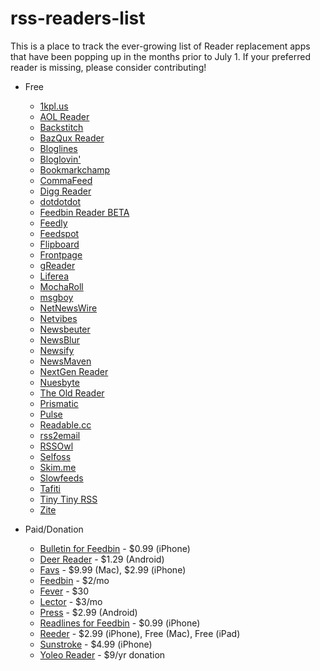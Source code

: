 # rss-readers-list

This is a place to track the ever-growing list of Reader replacement apps that have been popping up in the months prior to July 1. If your preferred reader is missing, please consider contributing!

+ Free
    + [1kpl.us](https://1kpl.us)
    + [AOL Reader](http://reader.aol.com)
    + [Backstitch](http://backstit.ch)
    + [BazQux Reader](https://bazqux.com)
    + [Bloglines](http://www.bloglines.com)
    + [Bloglovin'](http://www.bloglovin.com)
    + [Bookmarkchamp](http://bookmarkchamp.com)
    + [CommaFeed](https://www.commafeed.com)
    + [Digg Reader](http://digg.com/reader)
    + [dotdotdot](https://www.dotdotdot.me)
    + [Feedbin Reader BETA](https://play.google.com/store/apps/details?id=com.neogb.feedbinreader)
    + [Feedly](http://cloud.feedly.com)
    + [Feedspot](http://www.feedspot.com)
    + [Flipboard](http://flipboard.com)
    + [Frontpage](http://www.frontpageapp.com)
    + [gReader](http://www.greader.co)
    + [Liferea](http://lzone.de/liferea)
    + [MochaRoll](http://mocharoll.com)
    + [msgboy](http://www.msgboy.com)
    + [NetNewsWire](http://netnewswireapp.com)
    + [Netvibes](http://www.netvibes.com)
    + [Newsbeuter](http://www.newsbeuter.org)
    + [NewsBlur](https://www.newsblur.com)
    + [Newsify](http://newsify.co)
    + [NewsMaven](http://beta.newsmaven.co)
    + [NextGen Reader](http://nextmatters.com)
    + [Nuesbyte](http://nuesbyte.com)
    + [The Old Reader](http://theoldreader.com)
    + [Prismatic](http://getprismatic.com)
    + [Pulse](https://www.pulse.me)
    + [Readable.cc](http://readable.cc)
    + [rss2email](http://www.allthingsrss.com/rss2email)
    + [RSSOwl](http://www.rssowl.org)
    + [Selfoss](http://selfoss.aditu.de)
    + [Skim.me](http://skim.me)
    + [Slowfeeds](http://zoziapps.ch/slowfeeds)
    + [Tafiti](http://www.tafitiapp.com/mx)
    + [Tiny Tiny RSS](http://tt-rss.org/redmine/projects/tt-rss/wiki)
    + [Zite](http://www.zite.com)

+ Paid/Donation
    + [Bulletin for Feedbin](https://itunes.apple.com/us/app/bulletin-for-feedbin/id328547010) - $0.99 (iPhone)
    + [Deer Reader](https://play.google.com/store/apps/details?id=com.reindeercrafts.deerreader) - $1.29 (Android)
    + [Favs](http://www.favsapp.com) - $9.99 (Mac), $2.99 (iPhone)
    + [Feedbin](https://feedbin.me) - $2/mo
    + [Fever](http://www.feedafever.com) - $30
    + [Lector](http://bealector.com) - $3/mo
    + [Press](http://twentyfivesquares.com/press) - $2.99 (Android)
    + [Readlines for Feedbin](https://itunes.apple.com/us/app/readlines-for-feedbin/id416953125) - $0.99 (iPhone)
    + [Reeder](http://reederapp.com) - $2.99 (iPhone), Free (Mac), Free (iPad)
    + [Sunstroke](https://goneeast.com/sunstroke) - $4.99 (iPhone)
    + [Yoleo Reader](https://yoleoreader.com) - $9/yr donation

